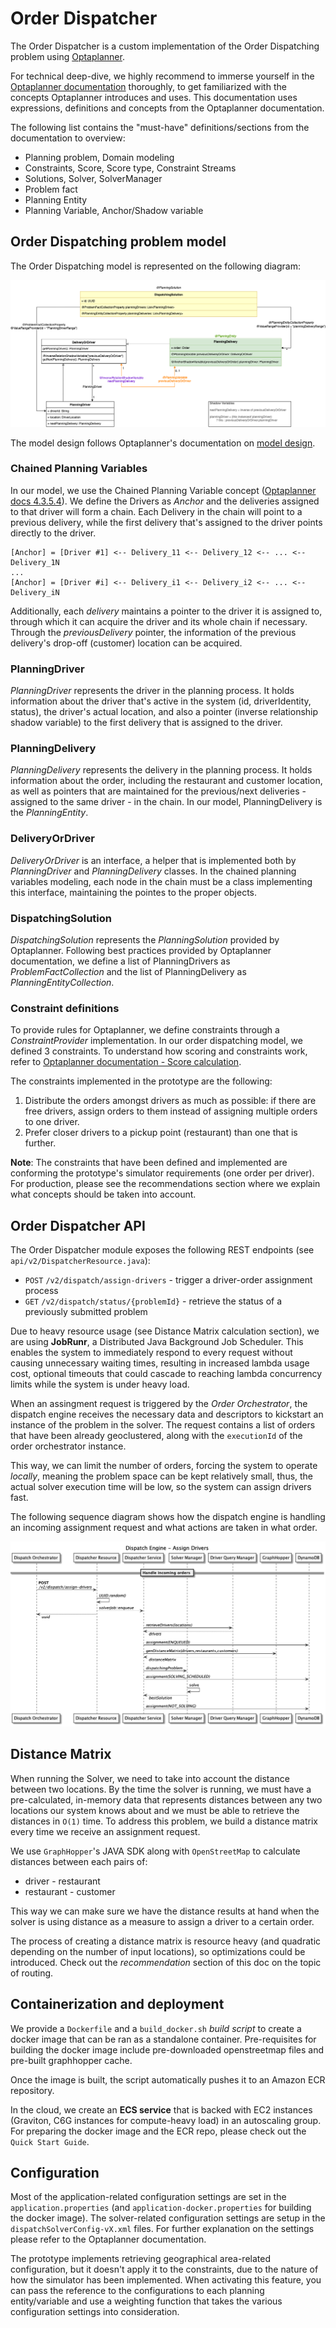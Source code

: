 # Order Dispatcher

The Order Dispatcher is a custom implementation of the Order Dispatching problem using [Optaplanner](https://optaplanner.org).

For technical deep-dive, we highly recommend to immerse yourself in the [Optaplanner documentation](https://docs.optaplanner.org/latest/optaplanner-docs/html_single/) thoroughly,
to get familiarized with the concepts Optaplanner introduces and uses. This documentation uses expressions, definitions and concepts from the Optaplanner documentation.

The following list contains the "must-have" definitions/sections from the documentation to overview:
* Planning problem, Domain modeling
* Constraints, Score, Score type, Constraint Streams
* Solutions, Solver, SolverManager
* Problem fact
* Planning Entity
* Planning Variable, Anchor/Shadow variable

## Order Dispatching problem model

The Order Dispatching model is represented on the following diagram:

![Order Dispatching model](./DispatcherDomainModel.png)

The model design follows Optaplanner's documentation on [model design](https://docs.optaplanner.org/latest/optaplanner-docs/html_single/#domainModelingGuide).

### Chained Planning Variables

In our model, we use the Chained Planning Variable concept ([Optaplanner docs 4.3.5.4](https://docs.optaplanner.org/latest/optaplanner-docs/html_single/#chainedPlanningVariable)).
We define the Drivers as _Anchor_ and the deliveries assigned to that driver will form a chain. Each Delivery in the chain will point to a previous delivery, while the first delivery
that's assigned to the driver points directly to the driver.

```
[Anchor] = [Driver #1] <-- Delivery_11 <-- Delivery_12 <-- ... <-- Delivery_1N
...
[Anchor] = [Driver #i] <-- Delivery_i1 <-- Delivery_i2 <-- ... <-- Delivery_iN
```

Additionally, each _delivery_ maintains a pointer to the driver it is assigned to, through which it can acquire the driver and its whole chain if necessary.
Through the _previousDelivery_ pointer, the information of the previous delivery's drop-off (customer) location can be acquired.

### PlanningDriver

_PlanningDriver_ represents the driver in the planning process. It holds information about the driver that's active in the system (id, driverIdentity, status), the driver's actual
location, and also a pointer (inverse relationship shadow variable) to the first delivery that is assigned to the driver.

### PlanningDelivery

_PlanningDelivery_ represents the delivery in the planning process. It holds information about the order, including the restaurant and customer location, as well as pointers that are
maintained for the previous/next deliveries - assigned to the same driver - in the chain. In our model, PlanningDelivery is the _PlanningEntity_.

### DeliveryOrDriver

_DeliveryOrDriver_ is an interface, a helper that is implemented both by _PlanningDriver_ and _PlanningDelivery_ classes. In the chained planning variables modeling, each node in the chain must
be a class implementing this interface, maintaining the pointes to the proper objects.

### DispatchingSolution

_DispatchingSolution_ represents the _PlanningSolution_ provided by Optaplanner. Following best practices provided by Optaplanner documentation, we define a list of
PlanningDrivers as *ProblemFactCollection* and the list of PlanningDelivery as *PlanningEntityCollection*.

### Constraint definitions

To provide rules for Optaplanner, we define constraints through a _ConstraintProvider_ implementation. In our order dispatching model, we defined 3 constraints. To understand how
scoring and constraints work, refer to [Optaplanner documentation - Score calculation](https://docs.optaplanner.org/latest/optaplanner-docs/html_single/#scoreCalculation).

The constraints implemented in the prototype are the following:

1. Distribute the orders amongst drivers as much as possible: if there are free drivers, assign orders to them instead of assigning multiple orders to one driver.
2. Prefer closer drivers to a pickup point (restaurant) than one that is further.

**Note**: The constraints that have been defined and implemented are conforming the prototype's simulator requirements (one order per driver). For production, please see the recommendations section where we explain what concepts should be taken into account.

## Order Dispatcher API

The Order Dispatcher module exposes the following REST endpoints (see `api/v2/DispatcherResource.java`):

* `POST` `/v2/dispatch/assign-drivers` - trigger a driver-order assignment process
* `GET` `/v2/dispatch/status/{problemId}` - retrieve the status of a previously submitted problem

Due to heavy resource usage (see Distance Matrix calculation section), we are using **JobRunr**, a Distributed Java Background Job Scheduler. This enables the system to immediately respond to every request without causing unnecessary waiting times, resulting in increased lambda usage cost, optional timeouts that could cascade to reaching lambda concurrency limits while the system is under heavy load.

When an assingment request is triggered by the _Order Orchestrator_, the dispatch engine receives the necessary data and descriptors to kickstart an instance of the problem in the solver. The request contains a list of orders that have been already geoclustered, along with the `executionId` of the order orchestrator instance.

This way, we can limit the number of orders, forcing the system to operate _locally_, meaning the problem space can be kept relatively small, thus, the actual solver execution time will be low, so the system can assign drivers fast.

The following sequence diagram shows how the dispatch engine is handling an incoming assignment request and what actions are taken in what order.

![Dispatch Engine - Assign Drivers](./dispatch-engine-assign-drivers-sequence.png)

## Distance Matrix

When running the Solver, we need to take into account the distance between two locations. By the time the solver is running, we must have a pre-calculated, in-memory data that represents distances between any two locations our system knows about and we must be able to retrieve the distances in `O(1)` time. To address this problem, we build a distance matrix every time we receive an assignment request.

We use `GraphHopper`'s JAVA SDK along with `OpenStreetMap` to calculate distances between each pairs of:
* driver - restaurant
* restaurant - customer

This way we can make sure we have the distance results at hand when the solver is using distance as a measure to assign a driver to a certain order.

The process of creating a distance matrix is resource heavy (and quadratic depending on the number of input locations), so optimizations could be introduced. Check out the _recommendation_ section of this doc on the topic of routing.
## Containerization and deployment

We provide a `Dockerfile` and a `build_docker.sh` _build script_ to create a docker image that can be ran as a standalone container.
Pre-requisites for building the docker image include pre-downloaded openstreetmap files and pre-built graphhopper cache.

Once the image is built, the script automatically pushes it to an Amazon ECR repository.

In the cloud, we create an **ECS service** that is backed with EC2 instances (Graviton, C6G instances for compute-heavy load) in an autoscaling group. For preparing the docker image and the ECR repo, please check out the `Quick Start Guide`.

## Configuration

Most of the application-related configuration settings are set in the `application.properties` (and `application-docker.properties` for building the docker image).
The solver-related configuration settings are setup in the `dispatchSolverConfig-vX.xml` files. For further explanation on the settings please refer to the Optaplanner documentation.

The prototype implements retrieving geographical area-related configuration, but it doesn't apply it to the constraints, due to the nature of how the simulator has been implemented. When activating this feature, you can pass the reference to the configurations to each planning entity/variable and use a weighting function that takes the various configuration settings into consideration.
